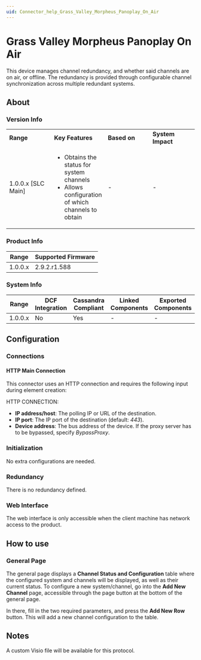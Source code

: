 ```yaml
---
uid: Connector_help_Grass_Valley_Morpheus_Panoplay_On_Air
---
```


# Grass Valley Morpheus Panoplay On Air

This device manages channel redundancy, and whether said channels are on air, or offline. The redundancy is provided through configurable channel synchronization across multiple redundant systems.

## About

### Version Info

<table>
<colgroup>
<col style="width: 25%" />
<col style="width: 25%" />
<col style="width: 25%" />
<col style="width: 25%" />
</colgroup>
<tbody>
<tr class="odd">
<td><strong>Range</strong></td>
<td><strong>Key Features</strong></td>
<td><strong>Based on</strong></td>
<td><strong>System Impact</strong></td>
</tr>
<tr class="even">
<td>1.0.0.x [SLC Main]</td>
<td><ul>
<li>Obtains the status for system channels</li>
<li>Allows configuration of which channels to obtain</li>
</ul></td>
<td>-</td>
<td>-</td>
</tr>
</tbody>
</table>

### Product Info

| Range     | Supported Firmware     |
|-----------|------------------------|
| 1.0.0.x   | 2.9.2.r1.588           |

### System Info

| Range     | DCF Integration     | Cassandra Compliant     | Linked Components     | Exported Components     |
|-----------|---------------------|-------------------------|-----------------------|-------------------------|
| 1.0.0.x   | No                  | Yes                     | \-                    | \-                      |

## Configuration

### Connections

#### HTTP Main Connection

This connector uses an HTTP connection and requires the following input during element creation:

HTTP CONNECTION:

- **IP address/host**: The polling IP or URL of the destination.
- **IP port**: The IP port of the destination (default: *443*).
- **Device address**: The bus address of the device. If the proxy server has to be bypassed, specify *BypassProxy*.

### Initialization

No extra configurations are needed.

### Redundancy

There is no redundancy defined.

### Web Interface

The web interface is only accessible when the client machine has network access to the product.

## How to use

### General Page

The general page displays a **Channel Status and Configuration** table where the configured system and channels will be displayed, as well as their current status. To configure a new system/channel, go into the **Add New Channel** page, accessible through the page button at the bottom of the general page.

In there, fill in the two required parameters, and press the **Add New Row** button. This will add a new channel configuration to the table.

## Notes

A custom Visio file will be available for this protocol.
